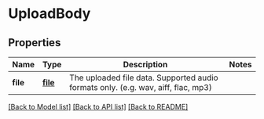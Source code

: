 # UploadBody

## Properties
Name | Type | Description | Notes
------------ | ------------- | ------------- | -------------
**file** | [**file**](file.md) | The uploaded file data. Supported audio formats only. (e.g. wav, aiff, flac, mp3) | 

[[Back to Model list]](../README.md#documentation-for-models) [[Back to API list]](../README.md#documentation-for-api-endpoints) [[Back to README]](../README.md)

